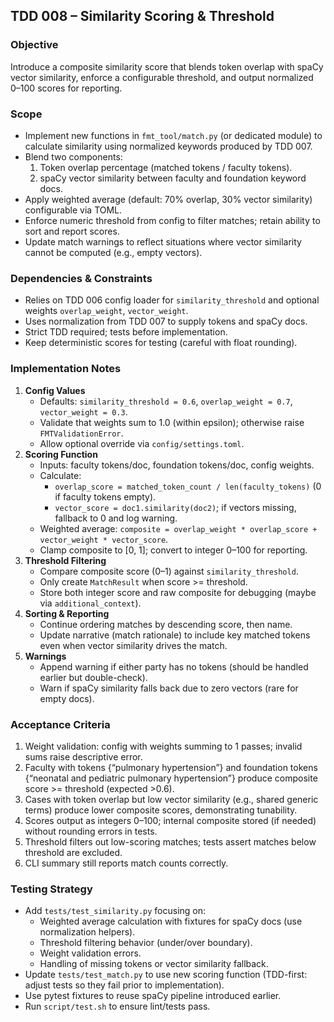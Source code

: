 ## TDD 008 – Similarity Scoring & Threshold

### Objective
Introduce a composite similarity score that blends token overlap with spaCy vector similarity, enforce a configurable threshold, and output normalized 0–100 scores for reporting.

### Scope
- Implement new functions in `fmt_tool/match.py` (or dedicated module) to calculate similarity using normalized keywords produced by TDD 007.  
- Blend two components:  
  1. Token overlap percentage (matched tokens / faculty tokens).  
  2. spaCy vector similarity between faculty and foundation keyword docs.  
- Apply weighted average (default: 70% overlap, 30% vector similarity) configurable via TOML.  
- Enforce numeric threshold from config to filter matches; retain ability to sort and report scores.  
- Update match warnings to reflect situations where vector similarity cannot be computed (e.g., empty vectors).

### Dependencies & Constraints
- Relies on TDD 006 config loader for `similarity_threshold` and optional weights `overlap_weight`, `vector_weight`.  
- Uses normalization from TDD 007 to supply tokens and spaCy docs.  
- Strict TDD required; tests before implementation.  
- Keep deterministic scores for testing (careful with float rounding).

### Implementation Notes
1. **Config Values**  
   - Defaults: `similarity_threshold = 0.6`, `overlap_weight = 0.7`, `vector_weight = 0.3`.  
   - Validate that weights sum to 1.0 (within epsilon); otherwise raise `FMTValidationError`.  
   - Allow optional override via `config/settings.toml`.
2. **Scoring Function**  
   - Inputs: faculty tokens/doc, foundation tokens/doc, config weights.  
   - Calculate:  
     - `overlap_score = matched_token_count / len(faculty_tokens)` (0 if faculty tokens empty).  
     - `vector_score = doc1.similarity(doc2)`; if vectors missing, fallback to 0 and log warning.  
   - Weighted average: `composite = overlap_weight * overlap_score + vector_weight * vector_score`.  
   - Clamp composite to [0, 1]; convert to integer 0–100 for reporting.
3. **Threshold Filtering**  
   - Compare composite score (0–1) against `similarity_threshold`.  
   - Only create `MatchResult` when score >= threshold.  
   - Store both integer score and raw composite for debugging (maybe via `additional_context`).
4. **Sorting & Reporting**  
   - Continue ordering matches by descending score, then name.  
   - Update narrative (match rationale) to include key matched tokens even when vector similarity drives the match.
5. **Warnings**  
   - Append warning if either party has no tokens (should be handled earlier but double-check).  
   - Warn if spaCy similarity falls back due to zero vectors (rare for empty docs).

### Acceptance Criteria
1. Weight validation: config with weights summing to 1 passes; invalid sums raise descriptive error.  
2. Faculty with tokens {“pulmonary hypertension”} and foundation tokens {“neonatal and pediatric pulmonary hypertension”} produce composite score >= threshold (expected >0.6).  
3. Cases with token overlap but low vector similarity (e.g., shared generic terms) produce lower composite scores, demonstrating tunability.  
4. Scores output as integers 0–100; internal composite stored (if needed) without rounding errors in tests.  
5. Threshold filters out low-scoring matches; tests assert matches below threshold are excluded.  
6. CLI summary still reports match counts correctly.

### Testing Strategy
- Add `tests/test_similarity.py` focusing on:  
  - Weighted average calculation with fixtures for spaCy docs (use normalization helpers).  
  - Threshold filtering behavior (under/over boundary).  
  - Weight validation errors.  
  - Handling of missing tokens or vector similarity fallback.  
- Update `tests/test_match.py` to use new scoring function (TDD-first: adjust tests so they fail prior to implementation).  
- Use pytest fixtures to reuse spaCy pipeline introduced earlier.  
- Run `script/test.sh` to ensure lint/tests pass.
